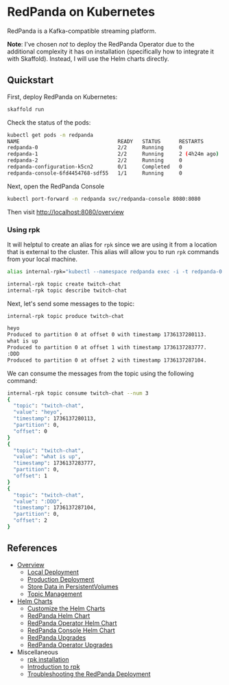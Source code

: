 # RedPanda on Kubernetes

RedPanda is a Kafka-compatible streaming platform.

**Note**: I've chosen *not* to deploy the RedPanda Operator due to the additional complexity it has on installation (specifically how to integrate it with Skaffold). Instead, I will use the Helm charts directly.

## Quickstart

First, deploy RedPanda on Kubernetes:

```bash
skaffold run
```

Check the status of the pods:

```bash
kubectl get pods -n redpanda
NAME                                READY   STATUS      RESTARTS        AGE
redpanda-0                          2/2     Running     0               8h
redpanda-1                          2/2     Running     2 (4h24m ago)   8h
redpanda-2                          2/2     Running     0               8h
redpanda-configuration-k5cn2        0/1     Completed   0               8h
redpanda-console-6fd4454768-sdf55   1/1     Running     0               8h
```

Next, open the RedPanda Console

```bash
kubectl port-forward -n redpanda svc/redpanda-console 8080:8080
```

Then visit [http://localhost:8080/overview](http://localhost:8080/overview)

### Using rpk

It will helptul to create an alias for `rpk` since we are using it from a location that is external to the cluster. This alias will allow you to run `rpk` commands from your local machine.

```bash
alias internal-rpk="kubectl --namespace redpanda exec -i -t redpanda-0 -c redpanda -- rpk"
```

```bash
internal-rpk topic create twitch-chat
internal-rpk topic describe twitch-chat
```

Next, let's send some messages to the topic:

```bash
internal-rpk topic produce twitch-chat

heyo
Produced to partition 0 at offset 0 with timestamp 1736137280113.
what is up
Produced to partition 0 at offset 1 with timestamp 1736137283777.
:DDD
Produced to partition 0 at offset 2 with timestamp 1736137287104.
```

We can consume the messages from the topic using the following command:

```bash
internal-rpk topic consume twitch-chat --num 3
{
  "topic": "twitch-chat",
  "value": "heyo",
  "timestamp": 1736137280113,
  "partition": 0,
  "offset": 0
}
{
  "topic": "twitch-chat",
  "value": "what is up",
  "timestamp": 1736137283777,
  "partition": 0,
  "offset": 1
}
{
  "topic": "twitch-chat",
  "value": ":DDD",
  "timestamp": 1736137287104,
  "partition": 0,
  "offset": 2
}
```

## References

- [Overview](https://docs.redpanda.com/current/deploy/deployment-option/self-hosted/kubernetes/k-deployment-overview/)
  - [Local Deployment](https://docs.redpanda.com/current/deploy/deployment-option/self-hosted/kubernetes/local-guide/)
  - [Production Deployment](https://docs.redpanda.com/current/deploy/deployment-option/self-hosted/kubernetes/k-production-deployment/)
  - [Store Data in PersistentVolumes](https://docs.redpanda.com/current/manage/kubernetes/storage/k-persistent-storage/)
  - [Topic Management](https://docs.redpanda.com/current/manage/kubernetes/k-manage-topics/)
- [Helm Charts](https://github.com/redpanda-data/helm-charts)
  - [Customize the Helm Charts](https://docs.redpanda.com/current/manage/kubernetes/k-configure-helm-chart/)
  - [RedPanda Helm Chart](https://docs.redpanda.com/current/reference/k-redpanda-helm-spec/)
  - [RedPanda Operator Helm Chart](https://docs.redpanda.com/current/reference/k-operator-helm-spec/)
  - [RedPanda Console Helm Chart](https://docs.redpanda.com/current/reference/k-console-helm-spec/)
  - [RedPanda Upgrades](https://docs.redpanda.com/current/upgrade/k-rolling-upgrade/)
  - [RedPanda Operator Upgrades](https://docs.redpanda.com/current/upgrade/k-upgrade-operator/)
- Miscellaneous
  - [rpk installation](https://docs.redpanda.com/current/get-started/rpk-install/)
  - [Introduction to rpk](https://docs.redpanda.com/current/get-started/intro-to-rpk/)
  - [Troubleshooting the RedPanda Deployment](https://docs.redpanda.com/current/deploy/deployment-option/self-hosted/kubernetes/k-production-deployment/#troubleshoot)
  